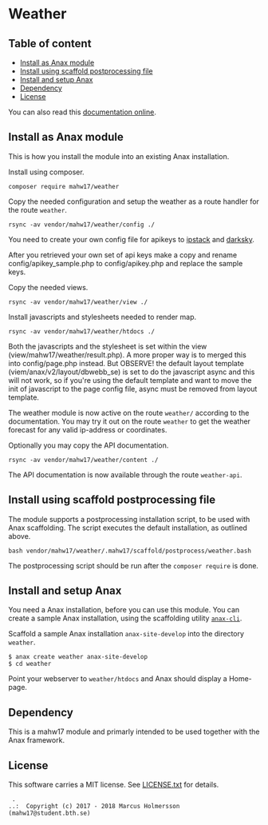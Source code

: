 Weather
==================================

Table of content
------------------------------------

* [Install as Anax module](#Install-as-Anax-module)
* [Install using scaffold postprocessing file](#Install-using-scaffold-postprocessing-file)
* [Install and setup Anax](#Install-and-setup-Anax)
* [Dependency](#Dependency)
* [License](#License)

You can also read this [documentation online](https://canax.github.io/remserver/).



Install as Anax module
------------------------------------

This is how you install the module into an existing Anax installation.

Install using composer.

```
composer require mahw17/weather
```

Copy the needed configuration and setup the weather as a route handler for the route `weather`.

```
rsync -av vendor/mahw17/weather/config ./
```

You need to create your own config file for apikeys to [ipstack](https://ipstack.com/signup/free) and [darksky](https://darksky.net/dev/register).

After you retrieved your own set of api keys make a copy and rename config/apikey_sample.php to config/apikey.php and replace the sample keys.

Copy the needed views.

```
rsync -av vendor/mahw17/weather/view ./
```

Install javascripts and stylesheets needed to render map.

```
rsync -av vendor/mahw17/weather/htdocs ./
```
Both the javascripts and the stylesheet is set within the view (view/mahw17/weather/result.php). A more proper way is to merged this into config/page.php instead.
But OBSERVE! the default layout template (viem/anax/v2/layout/dbwebb_se) is set to do the javascript async and this will not work,
so if you're using the default template and want to move the init of javascript to the page config file, async must be removed from layout template.

The weather module is now active on the route `weather/` according to the documentation. You may try it out on the route `weather` to get the weather forecast for any valid ip-address or coordinates.

Optionally you may copy the API documentation.

```
rsync -av vendor/mahw17/weather/content ./
```

The API documentation is now available through the route `weather-api`.


Install using scaffold postprocessing file
------------------------------------

The module supports a postprocessing installation script, to be used with Anax scaffolding. The script executes the default installation, as outlined above.

```text
bash vendor/mahw17/weather/.mahw17/scaffold/postprocess/weather.bash
```

The postprocessing script should be run after the `composer require` is done.


Install and setup Anax
------------------------------------

You need a Anax installation, before you can use this module. You can create a sample Anax installation, using the scaffolding utility [`anax-cli`](https://github.com/canax/anax-cli).

Scaffold a sample Anax installation `anax-site-develop` into the directory `weather`.

```
$ anax create weather anax-site-develop
$ cd weather
```

Point your webserver to `weather/htdocs` and Anax should display a Home-page.



Dependency
------------------

This is a mahw17 module and primarly intended to be used together with the Anax framework.



License
------------------

This software carries a MIT license. See [LICENSE.txt](LICENSE.txt) for details.



```
 .  
..:  Copyright (c) 2017 - 2018 Marcus Holmersson (mahw17@student.bth.se)
```
